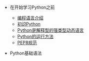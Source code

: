 - 在开始学习Python之前

    - [编程语言介绍](/before_learning_python/1.编程语言介绍.md)
    - [初识Python](/before_learning_python/2.初识Python.md)
    - [Python是解释型的强类型动态语言](/before_learning_python/3.Python是解释型的强类型动态语言.md)
    - [Python的运行方法](/before_learning_python/4.Python的运行方法.md)
    - [PEP8规范](/before_learning_python/5.PEP8规范.md)
  
- Python基础语法
  

  

